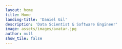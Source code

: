 ```yaml
---
layout: home
title: Home
landing-title: 'Daniel Gil'
description: 'Data Scientist & Software Engineer'
image: assets/images/avatar.jpg
author: null
show_tile: false
---
```

